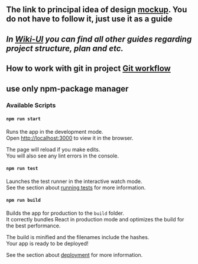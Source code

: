 ## The link to principal idea of design [mockup](https://symu.co/freebies/templates-4/merkury-dashboard-psd-template/). **You do not have to follow it, just use it as a guide**

## _In **[Wiki-UI](https://github.com/Dev-incubator/Wiki-UI)** you can find all other guides regarding project structure, plan and etc._

## How to work with git in project [Git workflow](https://github.com/Dev-incubator/Wiki-UI/blob/master/Git%20workflow.md)

## use only npm-package manager

### Available Scripts

#### `npm run start`

Runs the app in the development mode.<br />
Open [http://localhost:3000](http://localhost:3000) to view it in the browser.

The page will reload if you make edits.<br />
You will also see any lint errors in the console.

#### `npm run test`

Launches the test runner in the interactive watch mode.<br />
See the section about [running tests](https://facebook.github.io/create-react-app/docs/running-tests) for more information.

#### `npm run build`

Builds the app for production to the `build` folder.<br />
It correctly bundles React in production mode and optimizes the build for the best performance.

The build is minified and the filenames include the hashes.<br />
Your app is ready to be deployed!

See the section about [deployment](https://facebook.github.io/create-react-app/docs/deployment) for more information.
